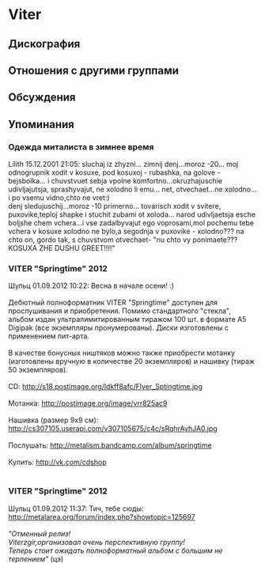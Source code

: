 # Viter



## Дискография


## Отношения с другими группами


## Обсуждения


## Упоминания

### Одежда миталиста в зимнее время

Lilith 15.12.2001 21:05:
sluchaj iz zhyzni...  zimnij denj...moroz -20... moj odnogrupnik xodit v kosuxe, pod kosuxoj - rubashka, na golove - bejsbolka... i chuvstvuet sebja vpolne komfortno...okruzhajuschie udivljajutsja, sprashyvajut, ne xolodno li emu... net, otvechaet...ne xolodno... i po vsemu vidno,chto ne vret:)<BR>denj sledujuschij...moroz -10 primerno... tovarisch xodit v svitere, puxovike,teploj shapke i stuchit zubami ot xoloda... narod udivljaetsja esche boljshe chem vchera...i vse zadalbyvajut ego voprosami,mol pochemu tebe vchera v kosuxe xolodno ne bylo,a segodnja v puxovike - xolodno???  na chto on, gordo tak, s chuvstvom otvechaet- "nu chto vy ponimaete??? KOSUXA ZHE DUSHU GREET!!!!"

### VITER &quot;Springtime&quot; 2012

Шульц 01.09.2012 10:22:
Весна в начале осени! :)<BR><BR>Дебютный полноформатник VITER "Springtime" доступен для прослушивания и приобретения. Помимо стандартного "стекла", альбом издан ультралимитированным тиражом 100 шт. в формате А5 Digipak (все экземпляры пронумерованы). Диски изготовлены с применением пит-арта.<BR><BR>В качестве бонусных ништяков можно также приобрести мотанку (изготовлены вручную в количестве 20 экземпляров) и нашивку (тираж 50 экземпляров).<BR><BR>CD: <A HREF="http://s18.postimage.org/ldkff8afc/Flyer_Sptingtime.jpg" TARGET="_blank">http://s18.postimage.org/ldkff8afc/Flyer_Sptingtime.jpg</A><BR><BR>Мотанка: <A HREF="http://postimage.org/image/vrr825ac9" TARGET="_blank">http://postimage.org/image/vrr825ac9</A><BR><BR>Нашивка (размер 9х9 см): <A HREF="http://cs307105.userapi.com/v307105675/c4c/sRqhrAyhJA0.jpg" TARGET="_blank">http://cs307105.userapi.com/v307105675/c4c/sRqhrAyhJA0.jpg</A><BR><BR>Послушать: <A HREF="http://metalism.bandcamp.com/album/springtime" TARGET="_blank">http://metalism.bandcamp.com/album/springtime</A><BR><BR>Купить: <A HREF="http://vk.com/cdshop" TARGET="_blank">http://vk.com/cdshop</A><BR><BR>

### VITER &quot;Springtime&quot; 2012

Шульц 01.09.2012 11:37:
Тич, тебе сюды: <A HREF="http://metalarea.org/forum/index.php?showtopic=125697" TARGET="_blank">http://metalarea.org/forum/index.php?showtopic=125697</A><BR><BR><I>"Отменный релиз!<BR>Viterzgir,организовал очень перспективную группу!<BR>Теперь стоит ожидать полноформатный альбом с большим не терпением"</I> (цэ)

